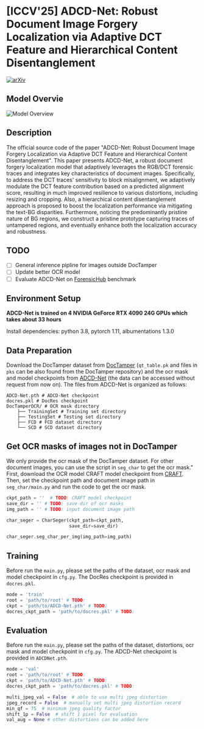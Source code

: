 
# [ICCV'25] ADCD-Net: Robust Document Image Forgery Localization via Adaptive DCT Feature and Hierarchical Content Disentanglement

[![arXiv](https://img.shields.io/badge/arXiv-2507.16397-b31b1b.svg)](https://arxiv.org/abs/2507.16397)

## Model Overvie  

![Model Overview](./fig/model_overview.png)
 
## Description   

The official source code of the paper "ADCD-Net: Robust Document Image Forgery Localization via Adaptive DCT Feature and Hierarchical Content Disentanglement". This paper presents ADCD-Net, a robust document forgery localization model that adaptively leverages the RGB/DCT forensic traces and integrates key characteristics of document images. Specifically, to address the DCT traces' sensitivity to block misalignment, we adaptively modulate the DCT feature contribution based on a predicted alignment score, resulting in much improved resilience to various distortions, including resizing and cropping. Also, a hierarchical content disentanglement approach is proposed to boost the localization performance via mitigating the text-BG disparities. Furthermore, noticing the predominantly pristine nature of BG regions, we construct a pristine prototype capturing traces of untampered regions, and eventually enhance both the localization accuracy and robustness.

## TODO

- [ ] General inference pipline for images outside DocTamper
- [ ] Update better OCR model
- [ ] Evaluate ADCD-Net on [ForensicHub](https://github.com/scu-zjz/ForensicHub) benchmark

## Environment Setup

**ADCD-Net is trained on 4 NVIDIA GeForce RTX 4090 24G GPUs which takes about 33 hours**

Install dependencies: python 3.8, pytorch 1.11, albumentations 1.3.0

## Data Preparation

Download the DocTamper dataset from [DocTamper](https://github.com/qcf-568/DocTamper) (```qt_table.pk``` and files in ```pks``` can be also found from the DocTamper repository) and the ocr mask and model checkpoints from [ADCD-Net](https://drive.google.com/file/d/10m7v0RrmI68UbfaWCwAN0nfR2y7DWS_4/view?usp=sharing) (the data can be accessed without request from now on).
The files from ADCD-Net is organized as follows:

```
ADCD-Net.pth # ADCD-Net checkpoint
docres.pkl # DocRes checkpoint
DocTamperOCR/ # OCR mask directory
    ├── TrainingSet # Training set directory
    ├── TestingSet # Testing set directory
    ├── FCD # FCD dataset directory
    └── SCD # SCD dataset directory
```

## Get OCR masks of images not in DocTamper

We only provide the ocr mask of the DocTamper dataset. For other document images, you can use the script in ```seg_char``` to get the ocr mask."
First, download the OCR model CRAFT model checkpoint from [CRAFT](https://github.com/clovaai/CRAFT-pytorch). Then, set the checkpoint path and document image path in ```seg_char/main.py``` and run the code to get the ocr mask.

```python
ckpt_path = ''  # TODO: CRAFT model checkpoint
save_dir = '' # TODO: save dir of ocr masks
img_path = '' # TODO: input document image path

char_seger = CharSeger(ckpt_path=ckpt_path,
                       save_dir=save_dir)

char_seger.seg_char_per_img(img_path=img_path)
```

## Training

Before run the ```main.py```, please set the paths of the dataset, ocr mask and model checkpoint in ```cfg.py```. 
The DocRes checkpoint is provided in ```docres.pkl```. 

```python
mode = 'train'
root = 'path/to/root' # TODO:
ckpt = 'path/to/ADCD-Net.pth' # TODO:
docres_ckpt_path = 'path/to/docres.pkl' # TODO:
```

## Evaluation

Before run the ```main.py```, please set the paths of the dataset, distortions, ocr mask and model checkpoint in ```cfg.py```. 
The ADCD-Net checkpoint is provided in ```ADCDNet.pth```. 

```python
mode = 'val'
root = 'path/to/root' # TODO:
ckpt = 'path/to/ADCD-Net.pth' # TODO:
docres_ckpt_path = 'path/to/docres.pkl' # TODO:

multi_jpeg_val = False  # able to use multi jpeg distortion
jpeg_record = False  # manually set multi jpeg distortion record
min_qf = 75  # minimum jpeg quality factor
shift_1p = False  # shift 1 pixel for evaluation
val_aug = None # other distortions can be added here
```
